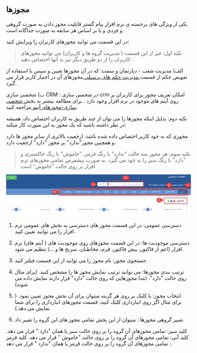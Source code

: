 ﻿## مجوزها

یکی از ویژگی های برجسته ی نرم افزار پیام گستر قابلیت مجوز دادن به صورت گروهی و فردی و یا بر اساس هر سابقه به صورت جداگانه است.

در این قسمت می توانید مجوزهای کاربران را ویرایش کنید:

> نکته اول: غیر از این قسمت ( مدیریت گروه ها و کاربران) می توانید مجوزهای کاربران را از دو طریق دیگر نیز به آنها اختصاص دهید:


الف) مدیریت شعب - دپارتمان و سمت: که در آن مجوزها تعیین و سپس با استفاده از تفویض حکم از قسمت[ مدیریت حکم های پرسنلی ](https://github.com/1stco/PayamGostarDocs/blob/master/help%202.5.4/Settings/Personnel-command-management/Personnel-command-management.md)مجوزهای آن در اختیار کاربر قرار می گیرد.


ب) شخصی سازی CRM : در شخصی سازی crm امکان تعریف مجوز برای کاربران  بر روی آیتم های موجود در نرم افزار وجود دارد . برای مطالعه بیشتر به بخش[ شخصی سازی-مجوزهای آیتم ](https://github.com/1stco/PayamGostarDocs/blob/master/help%202.5.4/Settings/Personalization-crm/Overview/General-information/Item-permissions/Item-permissions.md)مراجعه کنید.

نکته دوم: بدلیل اینکه مجوزها را می توان از چند طریق به کاربران اختصاص داد، همیشه در نظر داشته باشید که یک مجوز به این صورت کار میکند:

 مجوزی که به خود کاربر اختصاص داده شده باشد، ارجعیت بالاتری از سایر مجوز ها دارد و  همچنین مجور"ندارد" بر مجوز "دارد" ارجعیت دارد.

> نکته سوم: هر مجوز سه حالت "ندارد" با رنگ قرمز، "خاموش" با رنگ خاکستری و "دارد" با رنگ سبز را به خود می گیرد. به صورت پیشفرض تمامی مجوزهای نرم افزار بر روی حالت "خاموش" است.

![](Privileges11%20(1).png)

1. دسترسی عمومی: در این قسمت مجوز های دسترسی به بخش های عمومی نرم افزار را می توانید تعیین کنید.

2. دسترسی موجودیت ها: در این قسمت مجوزهای روی موجودیت های ( آیتم های) نرم افزار (اعم از فاکتور، پیش فاکتور، فرم، مخاطبان، سرنخ ها و ...) تنظیم می شود.

3. جستجوی مجوز: نام مجوز را می توانید از این قسمت فیلتر کنید.

4. ترتیب بندی مجوزها: می توانید ترتیب نمایش مجوز ها را مشخص کنید. (برای مثال روی حالت "دارد"، ابتدا مجوزهایی که روی حالت "دارد" قرار دارند نمایش داده می شوند)

5.  انتخاب مجوز: با کلیک بر روی هر گزینه میتوان برای آن بخش مجوز تعیین نمود. ( برای مثال اگر روی انبارداری کلیک کنید، قسمت مجوزهای انبارداری را برای شما نمایش می دهد.)

6.  تغییر گروهی مجوزها :  میتوان از این بخش تمامی مجوز های این گروه را تغییر داد.

کلید سبز: تمامی مجوزهای آن گروه را بر روی حالت سبز یا همان "دارد " قرار می دهد.
کلید آبی: تمامی مجوزهای آن گروه را بر روی حالت "خاموش " قرار می دهد.
کلید قرمز : تمامی مجوزهای آن گروه را بر روی حالت قرمز یا همان "ندارد " قرار می دهد.



